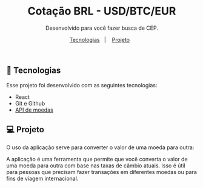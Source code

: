 <h1 align="center"> Cotação BRL - USD/BTC/EUR </h1>

<p align="center">
Desenvolvido para você fazer busca de CEP.
</p>

<p align="center">
  <a href="#-tecnologias">Tecnologias</a>&nbsp;&nbsp;&nbsp;|&nbsp;&nbsp;&nbsp;
  <a href="#-projeto">Projeto</a>&nbsp;&nbsp;&nbsp;
</p>

<br>


## 🚀 Tecnologias

Esse projeto foi desenvolvido com as seguintes tecnologias:

- React
- Git e Github
- [API de moedas](https://docs.awesomeapi.com.br/api-de-moedas)

## 💻 Projeto

O uso da aplicação serve para converter o valor de uma moeda para outra:

A aplicação é uma ferramenta que permite que você converta o valor de uma moeda para outra com base nas taxas de câmbio atuais. Isso é útil para pessoas que precisam fazer transações em diferentes moedas ou para fins de viagem internacional.
